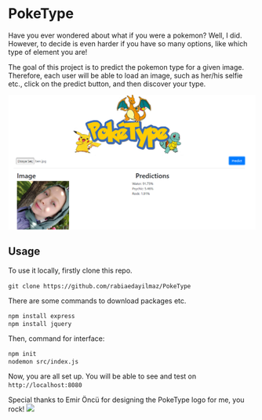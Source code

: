 # PokeType

Have you ever wondered about what if you were a pokemon? Well, I did. However, to decide is even harder if you have so many options, like which type of element you are! 

The goal of this project is to predict the pokemon type for a given image. Therefore, each user will be able to load an image, such as her/his selfie etc., click on the predict button, and then discover your type.

![](https://github.com/rabiaedayilmaz/PokeType/blob/main/src/assets/example.png)

## Usage
To use it locally, firstly clone this repo.

```git clone https://github.com/rabiaedayilmaz/PokeType```

There are some commands to download packages etc. 
```
npm install express
npm install jquery
```

Then, command for interface:

```
npm init
nodemon src/index.js
```
Now, you are all set up.
You will be able to see and test on ```http://localhost:8080```


Special thanks to Emir Öncü for designing the PokeType logo for me, you rock!
![](https://github.com/rabiaedayilmaz/PokeType/blob/main/src/assets/poke-main.jpg)
